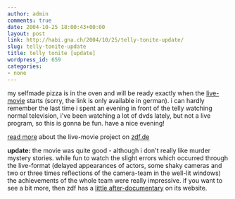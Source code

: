 ```yaml
---
author: admin
comments: true
date: 2004-10-25 18:00:43+00:00
layout: post
link: http://habi.gna.ch/2004/10/25/telly-tonite-update/
slug: telly-tonite-update
title: telly tonite [update]
wordpress_id: 659
categories:
- none
---
```


my selfmade pizza is in the oven and will be ready exactly when the [live-movie](http://www.zdf.de/ZDFde/inhalt/24/0,1872,2205144,00.html) starts (sorry, the link is only available in german).
i can hardly remember the last time i spent an evening in front of the telly watching normal television, i've been watching a lot of dvds lately, but not a live program, so this is gonna be fun.
have a nice evening!

[read more](http://www.zdf.de/ZDFde/inhalt/26/0,1872,2202586,00.html) about the live-movie project on [zdf.de](http://www.zdf.de/)

**update:** the movie was quite good - although i don't really like murder mystery stories. while fun to watch the slight errors which occurred through the live-format (delayed appearances of actors, some shaky cameras and two or three times reflections of the camera-team in the well-lit windows) the achievements of the whole team were really impressive. if you want to see a bit more, then zdf has a [little after-documentary](http://www.zdf.de/ZDFmt/mediathek/0,3496,MT-2206834,00.html) on its website.
